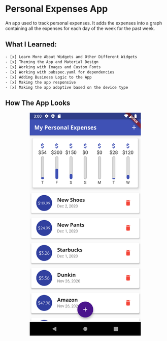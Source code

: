 # Personal Expenses App

An app used to track personal expenses. It adds the expenses into a graph containing all the expenses for each day of the week for the past week.

## What I Learned:
	- [x] Learn More About Widgets and Other Different Widgets
	- [x] Theming the App and Material Design
	- [x] Working with Images and Custom Fonts
	- [x] Working with pubspec.yaml for dependencies
	- [x] Adding Business Logic to the App
	- [x] Making the app responsive
	- [x] Making the app adoptive based on the device type

## How The App Looks
<p align="center">
  <img src="assets/images/Screenshot_1606896010.png" width="350" title="App Layout">
</p>
